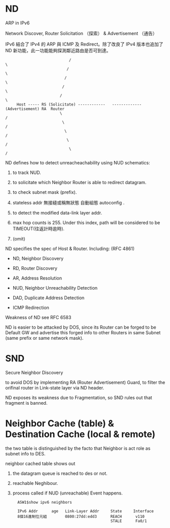 # ND

ARP in IPv6

Network Discover, Router Solicitation （探索） &amp; Advertisement （通告）

IPv6 結合了 IPv4 的 ARP 與 ICMP 及 Redirect。除了改良了 IPv4 版本也追加了 ND 新功能，此一功能能夠探測鄰近路由是否可到達。
   
                                /                                         \
                               /                                           \
                              /                                             \
                             /                                               \
                            /                                                 \
         Host ----- RS (Solicitate) ------------   -------------(Advertisement) RA  Router
                            \                                                 /
                             \                                               /
                              \                                             /
                               \                                           /
                                \                                         /


ND defines how to detect unreacheachability using NUD schematics:

1) to track NUD.

2) to solicitate which Neighbor Router is able to redirect datagram.

3) to check subnet mask (prefix).

4) stateless addr 無接縫或稱無狀態 自動組態 autoconfig .

5) to detect the modified data-link layer addr.

6) max hop counts is 255. Under this index, path will be considered to be TIMEOUT(往返計時逾時).

7) (omit)

ND specifies the spec of Host & Router. Including: (RFC 4861)

* ND, Neighbor Discovery

* RD, Router Discovery

* AR, Address Resolution

* NUD, Neighbor Unreachability Detection

* DAD, Duplicate Address Detection

* ICMP Redirection

Weakness of ND see RFC 6583

ND is easier to be attacked by DOS, since its Router can be forged to be Default GW and advertise this forged info to other Routers in same Subnet (same prefix or same network mask).

# SND

Secure Neighbor Discovery

to avoid DOS by implementing RA (Router Advertisement) Guard, to filter the orifinal router in Link-state layer via ND header.

ND exposes its weakness due to Fragmentation, so SND rules out that fragment is banned. 

# Neighbor Cache  (table) & Destination Cache (local & remote)

the two table is distinguished by the facto that Neighbor is act role as subnet info to DES.

neighbor cached table shows out 

1) the datagram queue is reached to des or not.

2) reachable Neghibour.

3) process called if NUD (unreachable) Event happens.

         ASW1$show ipv6 neighbors
         
         IPv6 Addr      age   Link-Layer Addr     State     Interface
         8個16進制位元組        0800:27dd:edd3      REACH      v110
                                                  STALE      Fa0/1
